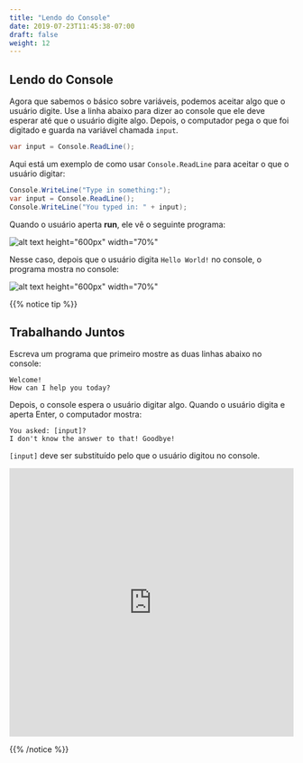 ```yaml
---
title: "Lendo do Console"
date: 2019-07-23T11:45:38-07:00
draft: false
weight: 12
---
```


## Lendo do Console

Agora que sabemos o básico sobre variáveis, podemos aceitar algo que o usuário digite. Use a linha abaixo para dizer ao console que ele deve esperar até que o usuário digite algo. Depois, o computador pega o que foi digitado e guarda na variável chamada `input`.

```csharp
var input = Console.ReadLine();
```

Aqui está um exemplo de como usar `Console.ReadLine` para aceitar o que o usuário digitar:

```csharp
Console.WriteLine("Type in something:");
var input = Console.ReadLine();
Console.WriteLine("You typed in: " + input);
```

Quando o usuário aperta **run**, ele vê o seguinte programa:

![alt text height="600px" width="70%"](../media/reading-input-1.png "Lendo do input antes de digitar")

Nesse caso, depois que o usuário digita `Hello World!` no console, o programa mostra no console:

![alt text height="600px" width="70%"](../media/reading-input-2.png "Lendo do input depois de digitar")

{{% notice tip %}}

## Trabalhando Juntos

Escreva um programa que primeiro mostre as duas linhas abaixo no console:

```
Welcome!
How can I help you today?
```

Depois, o console espera o usuário digitar algo. Quando o usuário digita e aperta Enter, o computador mostra:

```
You asked: [input]?
I don't know the answer to that! Goodbye!
```

`[input]` deve ser substituído pelo que o usuário digitou no console.

<iframe width="100%" height="475" src="https://dotnetfiddle.net/Widget/ULv0JH" frameborder="0"></iframe>

{{% /notice %}}
